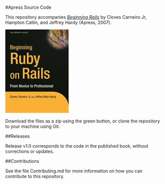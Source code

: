 #Apress Source Code

This repository accompanies [*Beginning Rails*](http://www.apress.com/9781590596869) by Cloves Carneiro Jr, Hampton Catlin, and Jeffrey Hardy (Apress, 2007).

![Cover image](9781590596869.jpg)

Download the files as a zip using the green button, or clone the repository to your machine using Git.

##Releases

Release v1.0 corresponds to the code in the published book, without corrections or updates.

##Contributions

See the file Contributing.md for more information on how you can contribute to this repository.
